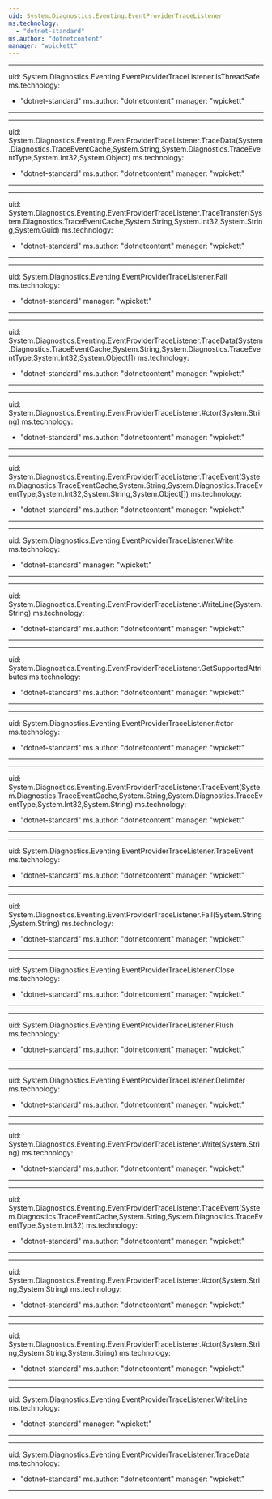```yaml
---
uid: System.Diagnostics.Eventing.EventProviderTraceListener
ms.technology: 
  - "dotnet-standard"
ms.author: "dotnetcontent"
manager: "wpickett"
---
```


---
uid: System.Diagnostics.Eventing.EventProviderTraceListener.IsThreadSafe
ms.technology: 
  - "dotnet-standard"
ms.author: "dotnetcontent"
manager: "wpickett"
---

---
uid: System.Diagnostics.Eventing.EventProviderTraceListener.TraceData(System.Diagnostics.TraceEventCache,System.String,System.Diagnostics.TraceEventType,System.Int32,System.Object)
ms.technology: 
  - "dotnet-standard"
ms.author: "dotnetcontent"
manager: "wpickett"
---

---
uid: System.Diagnostics.Eventing.EventProviderTraceListener.TraceTransfer(System.Diagnostics.TraceEventCache,System.String,System.Int32,System.String,System.Guid)
ms.technology: 
  - "dotnet-standard"
ms.author: "dotnetcontent"
manager: "wpickett"
---

---
uid: System.Diagnostics.Eventing.EventProviderTraceListener.Fail
ms.technology: 
  - "dotnet-standard"
manager: "wpickett"
---

---
uid: System.Diagnostics.Eventing.EventProviderTraceListener.TraceData(System.Diagnostics.TraceEventCache,System.String,System.Diagnostics.TraceEventType,System.Int32,System.Object[])
ms.technology: 
  - "dotnet-standard"
ms.author: "dotnetcontent"
manager: "wpickett"
---

---
uid: System.Diagnostics.Eventing.EventProviderTraceListener.#ctor(System.String)
ms.technology: 
  - "dotnet-standard"
ms.author: "dotnetcontent"
manager: "wpickett"
---

---
uid: System.Diagnostics.Eventing.EventProviderTraceListener.TraceEvent(System.Diagnostics.TraceEventCache,System.String,System.Diagnostics.TraceEventType,System.Int32,System.String,System.Object[])
ms.technology: 
  - "dotnet-standard"
ms.author: "dotnetcontent"
manager: "wpickett"
---

---
uid: System.Diagnostics.Eventing.EventProviderTraceListener.Write
ms.technology: 
  - "dotnet-standard"
manager: "wpickett"
---

---
uid: System.Diagnostics.Eventing.EventProviderTraceListener.WriteLine(System.String)
ms.technology: 
  - "dotnet-standard"
ms.author: "dotnetcontent"
manager: "wpickett"
---

---
uid: System.Diagnostics.Eventing.EventProviderTraceListener.GetSupportedAttributes
ms.technology: 
  - "dotnet-standard"
ms.author: "dotnetcontent"
manager: "wpickett"
---

---
uid: System.Diagnostics.Eventing.EventProviderTraceListener.#ctor
ms.technology: 
  - "dotnet-standard"
ms.author: "dotnetcontent"
manager: "wpickett"
---

---
uid: System.Diagnostics.Eventing.EventProviderTraceListener.TraceEvent(System.Diagnostics.TraceEventCache,System.String,System.Diagnostics.TraceEventType,System.Int32,System.String)
ms.technology: 
  - "dotnet-standard"
ms.author: "dotnetcontent"
manager: "wpickett"
---

---
uid: System.Diagnostics.Eventing.EventProviderTraceListener.TraceEvent
ms.technology: 
  - "dotnet-standard"
ms.author: "dotnetcontent"
manager: "wpickett"
---

---
uid: System.Diagnostics.Eventing.EventProviderTraceListener.Fail(System.String,System.String)
ms.technology: 
  - "dotnet-standard"
ms.author: "dotnetcontent"
manager: "wpickett"
---

---
uid: System.Diagnostics.Eventing.EventProviderTraceListener.Close
ms.technology: 
  - "dotnet-standard"
ms.author: "dotnetcontent"
manager: "wpickett"
---

---
uid: System.Diagnostics.Eventing.EventProviderTraceListener.Flush
ms.technology: 
  - "dotnet-standard"
ms.author: "dotnetcontent"
manager: "wpickett"
---

---
uid: System.Diagnostics.Eventing.EventProviderTraceListener.Delimiter
ms.technology: 
  - "dotnet-standard"
ms.author: "dotnetcontent"
manager: "wpickett"
---

---
uid: System.Diagnostics.Eventing.EventProviderTraceListener.Write(System.String)
ms.technology: 
  - "dotnet-standard"
ms.author: "dotnetcontent"
manager: "wpickett"
---

---
uid: System.Diagnostics.Eventing.EventProviderTraceListener.TraceEvent(System.Diagnostics.TraceEventCache,System.String,System.Diagnostics.TraceEventType,System.Int32)
ms.technology: 
  - "dotnet-standard"
ms.author: "dotnetcontent"
manager: "wpickett"
---

---
uid: System.Diagnostics.Eventing.EventProviderTraceListener.#ctor(System.String,System.String)
ms.technology: 
  - "dotnet-standard"
ms.author: "dotnetcontent"
manager: "wpickett"
---

---
uid: System.Diagnostics.Eventing.EventProviderTraceListener.#ctor(System.String,System.String,System.String)
ms.technology: 
  - "dotnet-standard"
ms.author: "dotnetcontent"
manager: "wpickett"
---

---
uid: System.Diagnostics.Eventing.EventProviderTraceListener.WriteLine
ms.technology: 
  - "dotnet-standard"
manager: "wpickett"
---

---
uid: System.Diagnostics.Eventing.EventProviderTraceListener.TraceData
ms.technology: 
  - "dotnet-standard"
ms.author: "dotnetcontent"
manager: "wpickett"
---
